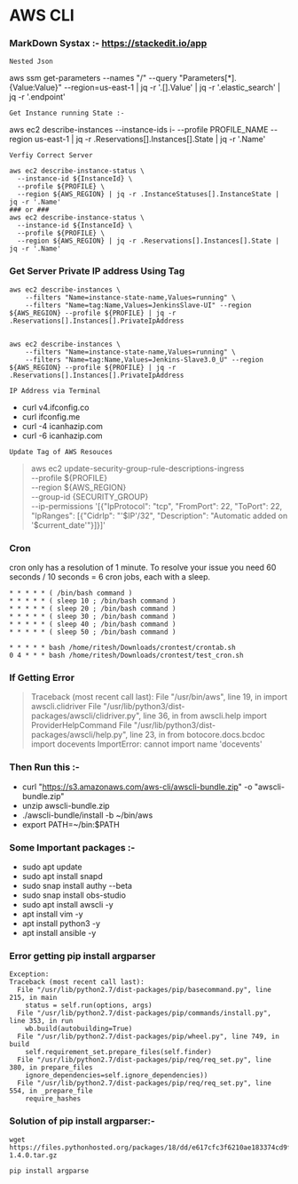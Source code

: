 # AWS CLI #
### MarkDown Systax :- https://stackedit.io/app #
```
Nested Json
```
aws ssm get-parameters --names "/<name>" --query "Parameters[*].{Value:Value}" --region=us-east-1 | jq -r '.[].Value' | jq -r '.elastic_search' | jq -r '.endpoint'

```
Get Instance running State :-
```
aws ec2 describe-instances   --instance-ids i-<ID>   --profile PROFILE_NAME   --region us-east-1 |  jq -r .Reservations[].Instances[].State | jq -r '.Name'

```
Verfiy Correct Server
```
```
aws ec2 describe-instance-status \
  --instance-id ${InstanceId} \
  --profile ${PROFILE} \
  --region ${AWS_REGION} | jq -r .InstanceStatuses[].InstanceState | jq -r '.Name'
### or ###
aws ec2 describe-instance-status \
  --instance-id ${InstanceId} \
  --profile ${PROFILE} \
  --region ${AWS_REGION} | jq -r .Reservations[].Instances[].State | jq -r '.Name'
```
### Get Server Private IP address Using Tag
```
aws ec2 describe-instances \
	--filters "Name=instance-state-name,Values=running" \
	--filters "Name=tag:Name,Values=JenkinsSlave-UI" --region ${AWS_REGION} --profile ${PROFILE} | jq -r .Reservations[].Instances[].PrivateIpAddress


aws ec2 describe-instances \
	--filters "Name=instance-state-name,Values=running" \
	--filters "Name=tag:Name,Values=Jenkins-Slave3.0_U" --region ${AWS_REGION} --profile ${PROFILE} | jq -r .Reservations[].Instances[].PrivateIpAddress
```
```
IP Address via Terminal
```
- curl v4.ifconfig.co
- curl ifconfig.me
- curl -4 icanhazip.com
- curl -6 icanhazip.com

```
Update Tag of AWS Resouces
```
>aws ec2 update-security-group-rule-descriptions-ingress \
	--profile ${PROFILE} \
	--region ${AWS_REGION} \
	--group-id {SECURITY_GROUP} \
	--ip-permissions '[{"IpProtocol": "tcp", "FromPort": 22, "ToPort": 22, "IpRanges": [{"CidrIp": "'$IP'/32", "Description": "Automatic added on '$current_date'"}]}]' 

### Cron
cron only has a resolution of 1 minute. To resolve your issue you need 60 seconds / 10 seconds = 6 cron jobs, each with a sleep.

```
* * * * * ( /bin/bash command )  
* * * * * ( sleep 10 ; /bin/bash command )  
* * * * * ( sleep 20 ; /bin/bash command )  
* * * * * ( sleep 30 ; /bin/bash command )  
* * * * * ( sleep 40 ; /bin/bash command )  
* * * * * ( sleep 50 ; /bin/bash command )  
```
```
* * * * * bash /home/ritesh/Downloads/crontest/crontab.sh
0 4 * * * bash /home/ritesh/Downloads/crontest/test_cron.sh
```
### If Getting Error
>Traceback (most recent call last):
  File "/usr/bin/aws", line 19, in <module>
    import awscli.clidriver
  File "/usr/lib/python3/dist-packages/awscli/clidriver.py", line 36, in <module>
    from awscli.help import ProviderHelpCommand
  File "/usr/lib/python3/dist-packages/awscli/help.py", line 23, in <module>
    from botocore.docs.bcdoc import docevents
ImportError: cannot import name 'docevents'

### Then Run this :- 
>
- curl "https://s3.amazonaws.com/aws-cli/awscli-bundle.zip" -o "awscli-bundle.zip"
- unzip awscli-bundle.zip
- ./awscli-bundle/install -b ~/bin/aws
- export PATH=~/bin:$PATH

### Some Important packages :-
>
- sudo apt update
- sudo apt install snapd
- sudo snap install authy --beta
- sudo snap install obs-studio
- sudo apt  install awscli -y
- apt install vim -y
- apt install python3 -y
- apt install ansible -y 

### Error getting pip install argparser
```
Exception:
Traceback (most recent call last):
  File "/usr/lib/python2.7/dist-packages/pip/basecommand.py", line 215, in main
    status = self.run(options, args)
  File "/usr/lib/python2.7/dist-packages/pip/commands/install.py", line 353, in run
    wb.build(autobuilding=True)
  File "/usr/lib/python2.7/dist-packages/pip/wheel.py", line 749, in build
    self.requirement_set.prepare_files(self.finder)
  File "/usr/lib/python2.7/dist-packages/pip/req/req_set.py", line 380, in prepare_files
    ignore_dependencies=self.ignore_dependencies))
  File "/usr/lib/python2.7/dist-packages/pip/req/req_set.py", line 554, in _prepare_file
    require_hashes
```

### Solution of pip install argparser:-
```
wget https://files.pythonhosted.org/packages/18/dd/e617cfc3f6210ae183374cd9f6a26b20514bbb5a792af97949c5aacddf0f/argparse-1.4.0.tar.gz

pip install argparse
```













